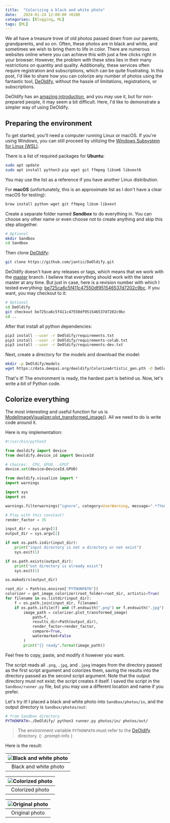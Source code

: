 ```yaml
---
title:  "Colorizing a black and white photo"
date:   2024-01-24 12:00:00 +0100
categories: [Blogging, ML]
tags: [ML]
---
```


We all have a treasure trove of old photos passed down from our parents, grandparents, and so on. Often, these photos are in black and white,
and sometimes we wish to bring them to life in color. There are numerous websites online where you can achieve this with just a few clicks right in your browser.
However, the problem with these sites lies in their many restrictions on quantity and quality.
Additionally, these services often require registration and subscriptions, which can be quite frustrating.
In this post, I'd like to share how you can colorize any number of photos using the fantastic tool,
[DeOldify](https://github.com/jantic/DeOldify), without the hassle of limitations, registrations, or subscriptions.

DeOldify has an [amazing introduction](https://github.com/jantic/DeOldify?tab=readme-ov-file#getting-started-yourself), and you may use it,
but for non-prepared people, it may seem a bit difficult. Here, I'd like to demonstrate a simpler way of using DeOldify.

## Preparing the environment

To get started, you'll need a computer running Linux or macOS. If you're using Windows, you can still proceed by utilizing the [Windows Subsystem for Linux (WSL)](https://learn.microsoft.com/en-us/windows/wsl/install).

There is a list of required packages for **Ubuntu**:
```bash
sudo apt update
sudo apt install python3-pip wget git ffmpeg libsm6 libxext6
```

You may use the list as a reference if you have another Linux distribution.

For **macOS** (unfortunately, this is an approximate list as I don't have a clear macOS for testing):
```bash
brew install python wget git ffmpeg libsm libxext
```

Create a separate folder named **_Sandbox_** to do everything in. You can choose any other name or even choose not to create anything and skip this step altogether.
```bash
# Optional
mkdir Sandbox
cd Sandbox
```

Then clone [DeOldify](https://github.com/jantic/DeOldify):
```bash
git clone https://github.com/jantic/DeOldify.git
```

DeOldify doesn't have any releases or tags, which means that we work with the [master](https://github.com/jantic/DeOldify/tree/master) branch.
I believe that everything should work with the latest master at any time.
But just in case, here is a revision number with which I tested everything: [be725ca6c5f411c47550df951546537d7202c9bc](https://github.com/jantic/DeOldify/commit/be725ca6c5f411c47550df951546537d7202c9bc). If you want, you may checkout to it:
```bash
# Optional
cd DeOldify
git checkout be725ca6c5f411c47550df951546537d7202c9bc
cd ..
```


After that install all python dependencies:
```bash
pip3 install --user -r DeOldify/requirements.txt
pip3 install --user -r DeOldify/requirements-colab.txt
pip3 install --user -r DeOldify/requirements-dev.txt
```

Next, create a directory for the models and download the model:
```bash
mkdir -p DeOldify/models
wget https://data.deepai.org/deoldify/ColorizeArtistic_gen.pth -O DeOldify/models/ColorizeArtistic_gen.pth
```

That's it! The environment is ready, the hardest part is behind us. Now, let's write a bit of Python code.

## Colorize everything

The most interesting and useful function for us is [ModelImageVisualizer.plot_transformed_image()](https://github.com/jantic/DeOldify/blob/be725ca6c5f411c47550df951546537d7202c9bc/deoldify/visualize.py#L91).
All we need to do is write code around it.

Here is my implementation:

```python
#!/usr/bin/python3

from deoldify import device
from deoldify.device_id import DeviceId

# choices:  CPU, GPU0...GPU7
device.set(device=DeviceId.GPU0)

from deoldify.visualize import *
import warnings

import sys
import os

warnings.filterwarnings("ignore", category=UserWarning, message=".*?Your .*? set is empty.*?")

# Play with this constant!
render_factor = 35

input_dir = sys.argv[1]
output_dir = sys.argv[2]

if not os.path.isdir(input_dir):
    print("input directory is not a directory or not exist")
    sys.exit(1)

if os.path.exists(output_dir):
    print("out directory is already exist")
    sys.exit(1)

os.makedirs(output_dir)

root_dir = Path(os.environ['PYTHONPATH'])
colorizer = get_image_colorizer(root_folder=root_dir, artistic=True)
for filename in os.listdir(input_dir):
    f = os.path.join(input_dir, filename)
    if os.path.isfile(f) and (f.endswith(".png") or f.endswith(".jpg") or f.endswith(".jpeg")):
        image_path = colorizer.plot_transformed_image(
            path=f,
            results_dir=Path(output_dir),
            render_factor=render_factor,
            compare=True,
            watermarked=False
        )
        print("{} ready".format(image_path))
```

Feel free to copy, paste, and modify it however you want.

The script reads all `.png`, `.jpg`, and `.jpeg` images from the directory passed as the first script argument and colorizes them,
saving the results into the directory passed as the second script argument.
Note that the output directory must not exist; the script creates it itself.
I saved the script in the `Sandbox/runner.py` file, but you may use a different location and name if you prefer.

Let's try it! I placed a black and white photo into `Sandbox/photos/in`, and the output directory is `Sandbox/photos/out`:
```bash
# from Sandbox directory
PYTHONPATH=./DeOldify/ python3 runner.py photos/in/ photos/out/
```

> The environment variable `PYTHONPATH` must refer to the [DeOldify](https://github.com/jantic/DeOldify) directory.
{: .prompt-info }

Here is the result:

| ![Black and white photo](/assets/posts-images/colorizing-photos/bw.jpg) |
|:-----------------------------------------------------------------------:|
|                          Black and white photo                          |

| ![Colorized photo](/assets/posts-images/colorizing-photos/bw-color.jpg) |
|:-----------------------------------------------------------------------:|
|                             Colorized photo                             |

| ![Original photo](/assets/posts-images/colorizing-photos/original.jpg) |
|:----------------------------------------------------------------------:|
|                             Original photo                             |
